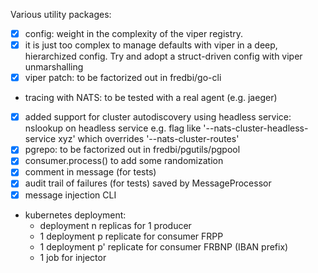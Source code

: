 Various utility packages:
* [x] config: weight in the complexity of the viper registry.
* [x] it is just too complex to manage defaults with viper in a deep, hierarchized config. Try and adopt a struct-driven config with viper unmarshalling
* [x] viper patch: to be factorized out in fredbi/go-cli
* tracing with NATS: to be tested with a real agent (e.g. jaeger)
* [x] added support for cluster autodiscovery using headless service: nslookup on headless service
  e.g. flag like '--nats-cluster-headless-service xyz' which overrides '--nats-cluster-routes'
* [x] pgrepo: to be factorized out in fredbi/pgutils/pgpool
* [x] consumer.process() to add some randomization
* [x] comment in message (for tests)
* [x] audit trail of failures (for tests) saved by MessageProcessor
* [x] message injection CLI
* kubernetes deployment:
  - deployment n replicas for 1 producer
  - 1 deployment p replicate for consumer FRPP
  - 1 deployment p' replicate for consumer FRBNP (IBAN prefix)
  - 1 job for injector


